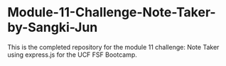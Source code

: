 # Module-11-Challenge-Note-Taker-by-Sangki-Jun
This is the completed repository for the module 11 challenge: Note Taker using express.js for the UCF FSF Bootcamp.
